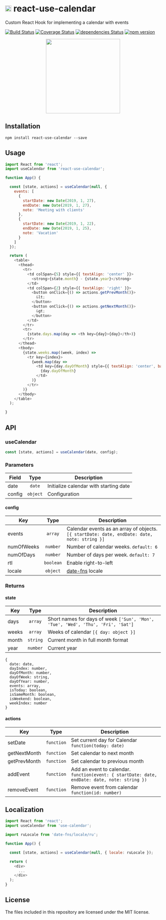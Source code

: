 
# <img src="https://user-images.githubusercontent.com/19170080/53611182-98bcf200-3b9b-11e9-84c2-32f6432df340.png" height="20" /> react-use-calendar

Custom React Hook for implementing a calendar with events

[![Build Status](https://travis-ci.org/gregnb/react-use-calendar.svg?branch=master)](https://travis-ci.org/gregnb/react-use-calendar)
[![Coverage Status](https://coveralls.io/repos/github/gregnb/react-use-calendar/badge.svg?branch=master)](https://coveralls.io/github/gregnb/react-use-calendar?branch=master)
[![dependencies Status](https://david-dm.org/gregnb/react-use-calendar/status.svg)](https://david-dm.org/gregnb/react-use-calendar)
[![npm version](https://badge.fury.io/js/react-use-calendar.svg)](https://badge.fury.io/js/react-use-calendar)

<div align="center">
	<img src="https://user-images.githubusercontent.com/19170080/53612148-382fb400-3b9f-11e9-9643-34c58abce182.gif" height="240" />
</div>

## Installation

```
npm install react-use-calendar --save
```

## Usage

```javascript
import React from 'react';
import useCalendar from 'react-use-calendar';

function App() {

  const [state, actions] = useCalendar(null, {
    events: [
      { 
        startDate: new Date(2019, 1, 27), 
        endDate: new Date(2019, 1, 27),  
        note: 'Meeting with clients' 
      },
      { 
        startDate: new Date(2019, 1, 22), 
        endDate: new Date(2019, 1, 25),
        note: 'Vacation'
      }
    ]
  });

  return (
    <table>
      <thead>
        <tr>
          <td colSpan={5} style={{ textAlign: 'center' }}>
            <strong>{state.month} - {state.year}</strong>
          </td>
          <td colSpan={2} style={{ textAlign: 'right' }}>
            <button onClick={() => actions.getPrevMonth()}>
              &lt;
            </button>              
            <button onClick={() => actions.getNextMonth()}>
              &gt;
            </button>              
          </td>
        </tr>
        <tr>
          {state.days.map(day => <th key={day}>{day}</th>)}
        </tr>
      </thead>
      <tbody>
        {state.weeks.map((week, index) => 
          <tr key={index}>
            {week.map(day =>
              <td key={day.dayOfMonth} style={{ textAlign: 'center', backgroundColor: day.isToday ? '#ff0' : '#fff' }}>
                {day.dayOfMonth}
              </td>
            )}
          </tr>
        )}
      </tbody>
    </table>
  );

}

```

## API

### useCalendar

```js
const [state, actions] = useCalendar(date, config);
```

### Parameters 

| Field     |    Type    | Description                                                                              |
| ------- | :--------: | ---------------------------------------------------------------------------------------- |
| date | `date`  | Initialize calendar with starting date                                                |
| config | `object`  | Configuration |

#### config

| Key     |    Type    | Description                                                                              |
| ------- | :--------: | ---------------------------------------------------------------------------------------- |
| events | `array`  | Calendar events as an array of objects. `[{ startDate: date, endDate: date, note: string }]`  |
| numOfWeeks | `number`  | Number of calendar weeks. `default: 6` |
| numOfDays | `number`  | Number of days per week. `default: 7` |
| rtl | `boolean`  | Enable right-to-left |
| locale | `object`  | [date-fns](https://date-fns.org/) locale |

### Returns 

#### state

| Key     |    Type    | Description                                                                              |
| ------- | :--------: | ---------------------------------------------------------------------------------------- |
| days | `array`  | Short names for days of week `['Sun', 'Mon', 'Tue', 'Wed', 'Thu', 'Fri', 'Sat']`                                                |
| weeks | `array`  | Weeks of calendar `[{ day: object }]`                                               |
| month | `string`  | Current month in full month format                                              |
| year | `number`  | Current year                                               |

```
{
  date: date,
  dayIndex: number,
  dayOfMonth: number,
  dayOfWeek: string,
  dayOfYear: number,
  events: array,
  isToday: boolean,
  isSameMonth: boolean,
  isWeekend: boolean,
  weekIndex: number
}
```

#### actions

| Key     |    Type    | Description                                                                              |
| ------- | :--------: | ---------------------------------------------------------------------------------------- |
| setDate     | `function` | Set current day for Calendar `function(today: date)` |
| getNextMonth     | `function` | Set calendar to next month |
| getPrevMonth     | `function` | Set calendar to previous month |
| addEvent     | `function` | Add an event to calendar. `function(event: { startDate: date, endDate: date, note: string })` |
| removeEvent     | `function` | Remove event from calendar `function(id: number)` |
 
## Localization

```javascript
import React from 'react';
import useCalendar from 'use-calendar';

import ruLocale from 'date-fns/locale/ru';

function App() {

  const [state, actions] = useCalendar(null, { locale: ruLocale });

  return (
    <div>
      ...
    </div>
  );
}

```

## License
The files included in this repository are licensed under the MIT license.
